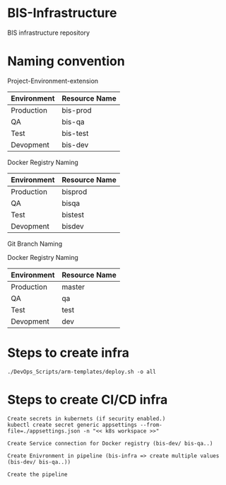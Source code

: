 # BIS-Infrastructure
BIS infrastructure repository

# Naming convention
Project-Environment-extension

Environment | Resource Name     |
------------|-------------------|
Production  | bis-prod          |
QA          | bis-qa            |
Test        | bis-test          |
Devopment   | bis-dev           |

Docker Registry Naming

Environment | Resource Name     |
------------|-------------------|
Production  | bisprod           |
QA          | bisqa             |
Test        | bistest           |
Devopment   | bisdev            |

Git Branch Naming

Docker Registry Naming

Environment | Resource Name     |
------------|-------------------|
Production  | master            |
QA          | qa                |
Test        | test              |
Devopment   | dev               |

# Steps to create infra
```
./DevOps_Scripts/arm-templates/deploy.sh -o all
```

# Steps to create CI/CD infra
```
Create secrets in kubernets (if security enabled.)
kubectl create secret generic appsettings --from-file=./appsettings.json -n "<< k8s workspace >>"

Create Service connection for Docker registry (bis-dev/ bis-qa..)

Create Enivronment in pipeline (bis-infra => create multiple values (bis-dev/ bis-qa..))

Create the pipeline
```
